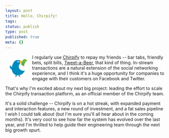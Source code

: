 ```yaml
---
layout: post
title: Hello, Chirpify!
tags:
status: publish
type: post
published: true
meta: {}
---
```


<img src="/images/chirpify.png" style="border: none; margin: 1em; float: left"> I regularly use [Chirpify](http://chirpify.com/) to repay my friends -- bar tabs, friendly bets, split bills, [Tweet-a-Beer](http://tweet-a-beer.com/), that kind of thing. In-stream transactions are a natural extension of the social networking experience, and I think it's a huge opportunity for companies to engage with their customers on Facebook and Twitter.

That's why I'm excited about my next big project: leading the effort to scale the Chirpify transaction platform, as an official member of the Chirpify team.  

It's a solid challenge -- Chirpify is on a hot streak, with expanded payment and interaction features, a new round of investment, and a fat sales pipeline I wish I could talk about (but I'm sure you'll all hear about in the coming months). It's very cool to see how far the system has evolved over the last year, and I'm thrilled to help guide their engineering team through the next big growth spurt.

